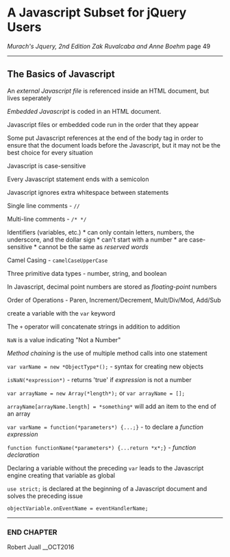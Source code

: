 # A Javascript Subset for jQuery Users

*Murach's Jquery, 2nd Edition*
*Zak Ruvalcaba and Anne Boehm*
page 49

***

## The Basics of Javascript

An *external Javascript file* is referenced inside an HTML document, but lives seperately

*Embedded Javascript* is coded in an HTML document.

Javascript files or embedded code run in the order that they appear

Some put Javascript references at the end of the body tag in order to ensure that the document loads before the Javascript, but it may not be the best choice for every situation

Javascript is case-sensitive

Every Javascript statement ends with a semicolon

Javascript ignores extra whitespace between statements

Single line comments - `//`

Multi-line comments - `/* */`

Identifiers (variables, etc.)
    * can only contain letters, numbers, the underscore, and the dollar sign
    * can't start with a number
    * are case-sensitive
    * cannot be the same as *reserved words*

Camel Casing - `camelCaseUpperCase`

Three primitive data types - number, string, and boolean

In Javascript, decimal point numbers are stored as *floating-point* numbers

Order of Operations - Paren, Increment/Decrement, Mult/Div/Mod, Add/Sub

create a variable with the `var` keyword

The `+` operator will concatenate strings in addition to addition

`NaN` is a value indicating "Not a Number"

*Method chaining* is the use of multiple method calls into one statement

`var varName = new *ObjectType*();` - syntax for creating new objects

`isNaN(*expression*)` - returns 'true' if *expression* is not a number

`var arrayName = new Array(*length*);` or `var arrayName = [];`

`arrayName[arrayName.length] = *something*` will add an item to the end of an array

`var varName = function(*parameters*) {...;}` - to declare a *function expression*

`function functionName(*parameters*) {...return *x*;}` - *function declaration*

Declaring a variable without the preceding `var` leads to the Javascript engine creating that variable as global

`use strict;` is declared at the beginning of a Javascript document and solves the preceding issue

`objectVariable.onEventName = eventHandlerName;`

***

### END CHAPTER
Robert Juall
__OCT2016